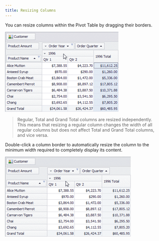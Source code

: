 ```yaml
---
title: Resizing Columns
---
```

You can resize columns within the Pivot Table by dragging their borders.

![EU_GridLinesDrag](../../../images/Img17713.gif)

> Regular, Total and Grand Total columns are resized independently. This means that resizing a regular column changes the width of all regular columns but does not affect Total and Grand Total columns, and vice versa.

Double-click a column border to automatically resize the column to the minimum width required to completely display its content.

![EU_BestFit](../../../images/Img17712.gif)